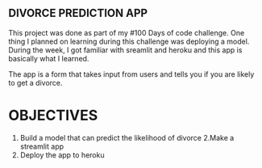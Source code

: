 ## DIVORCE PREDICTION APP
This project was done as part of my #100 Days of code challenge. One thing I planned on learning during this challenge was deploying a model. During the week, I got familiar with sreamlit and heroku and this app is basically what I learned. 


The app is a form that takes input from users and tells you if you are likely to get a divorce.


# OBJECTIVES
 1. Build a model that can predict the likelihood of divorce
 2.Make a streamlit app
 3. Deploy the app to heroku
 

 
